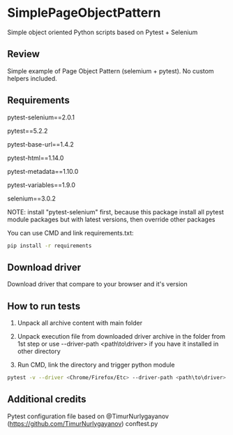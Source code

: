 # SimplePageObjectPattern
Simple object oriented Python scripts based on Pytest + Selenium

Review
------

Simple example of Page Object Pattern (selemium + pytest). No custom helpers included.

Requirements
------------

pytest-selenium==2.0.1

pytest==5.2.2

pytest-base-url==1.4.2

pytest-html==1.14.0

pytest-metadata==1.10.0

pytest-variables==1.9.0

selenium==3.0.2

NOTE: install "pytest-selenium" first, because this package install all pytest module packages but with latest versions, then override other packages

You can use CMD and link requirements.txt:

```bash
pip install -r requirements
```

Download driver
---------------

Download driver that compare to your browser and it's version

How to run tests
----------------

1) Unpack all archive content with main folder
   
2) Unpack execution file from downloaded driver archive in the folder from 1st step or use --driver-path <path\to\driver> if you have it installed in other directory

3) Run CMD, link the directory and trigger python module

```bash
pytest -v --driver <Chrome/Firefox/Etc> --driver-path <path\to\driver>
```

Additional credits
------------------

Pytest configuration file based on @TimurNurlygayanov (https://github.com/TimurNurlygayanov) conftest.py

